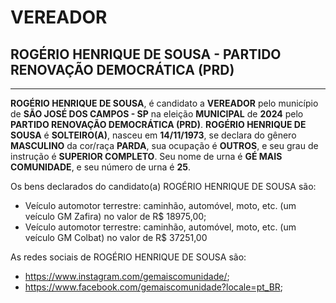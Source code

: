 # VEREADOR
## ROGÉRIO HENRIQUE DE SOUSA - PARTIDO RENOVAÇÃO DEMOCRÁTICA (PRD)
---
**ROGÉRIO HENRIQUE DE SOUSA**, é candidato a **VEREADOR** pelo município de **SÃO JOSÉ DOS CAMPOS - SP** na eleição **MUNICIPAL** de **2024** pelo **PARTIDO RENOVAÇÃO DEMOCRÁTICA (PRD)**.
**ROGÉRIO HENRIQUE DE SOUSA** é **SOLTEIRO(A)**, nasceu em **14/11/1973**, se declara do gênero **MASCULINO** da cor/raça **PARDA**, sua ocupação é **OUTROS**, e seu grau de instrução é **SUPERIOR COMPLETO**.
Seu nome de urna é **GÉ MAIS COMUNIDADE**, e seu número de urna é **25**.

Os bens declarados do candidato(a) ROGÉRIO HENRIQUE DE SOUSA são: 
- Veículo automotor terrestre: caminhão, automóvel, moto, etc. (um veículo GM Zafira) no valor de R$ 18975,00;
- Veículo automotor terrestre: caminhão, automóvel, moto, etc. (um veículo GM Colbat) no valor de R$ 37251,00

As redes sociais de ROGÉRIO HENRIQUE DE SOUSA são:
- https://www.instagram.com/gemaiscomunidade/;
- https://www.facebook.com/gemaiscomunidade?locale=pt_BR;